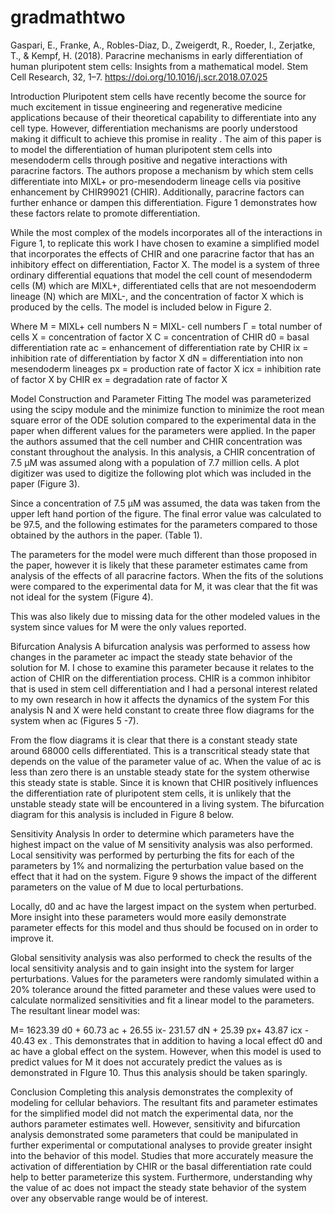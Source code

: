 # gradmathtwo
Gaspari, E., Franke, A., Robles-Diaz, D., Zweigerdt, R., Roeder, I., Zerjatke, T., & Kempf, H. (2018). Paracrine mechanisms in early differentiation of human pluripotent stem cells: Insights from a mathematical model. Stem Cell Research, 32, 1–7. https://doi.org/10.1016/j.scr.2018.07.025

Introduction 
Pluripotent stem cells have recently become the source for much excitement in tissue engineering and regenerative medicine applications because of their theoretical capability to differentiate into any cell type. However, differentiation mechanisms are poorly understood making it difficult to achieve this promise in reality . The aim of this paper is to model the differentiation of human pluripotent stem cells into mesendoderm cells through positive and negative interactions with paracrine factors. The authors propose a mechanism by which stem cells differentiate into MIXL+ or pro-mesendoderm lineage cells via positive enhancement by CHIR99021 (CHIR). Additionally, paracrine factors can further enhance or dampen this differentiation. Figure 1 demonstrates how these factors relate to promote differentiation. 

While the most complex of the models incorporates all of the interactions in Figure 1, to replicate this work I have chosen to examine a simplified model that incorporates the effects of CHIR and one paracrine factor that has an inhibitory effect on differentiation, Factor X. The model is a system of three ordinary differential equations that model the cell count of mesendoderm cells (M) which are MIXL+, differentiated cells that are not mesoendoderm lineage (N) which are MIXL-, and the concentration of factor X which is produced by the cells. The model is included below in Figure 2. 





Where 
M = MIXL+ cell numbers
N = MIXL- cell numbers
Γ = total number of cells
X =  concentration of factor X 
C = concentration of CHIR
d0 = basal differentiation rate 
ac = enhancement of differentiation rate by CHIR
ix = inhibition rate of differentiation by factor X
dN = differentiation into non mesendoderm lineages
px = production rate of factor X
icx = inhibition rate of factor X by CHIR
ex = degradation rate of factor X

Model Construction and Parameter Fitting 
The model was parameterized using the scipy module and the minimize function to minimize the root mean square error of the ODE solution compared to the experimental data in the paper when different values for the parameters were applied. In the paper the authors assumed that the cell number and CHIR concentration was constant throughout the analysis. In this analysis, a CHIR concentration of 7.5 μM was assumed along with a population of 7.7 million cells. A plot digitizer was used to digitize the following plot which was included in the paper (Figure 3).

Since a concentration of 7.5  μM was assumed, the data was taken from the upper left hand portion of the figure. The final error value was calculated to be 97.5, and the following estimates for the parameters compared to those obtained by the authors in the paper. (Table 1).

The parameters for the model were much different than those proposed in the paper, however it is likely that these parameter estimates came from analysis of the effects of all paracrine factors. When the fits of the solutions were compared to the experimental data for M, it was clear that the fit was not ideal for the system (Figure 4). 

This was also likely due to missing data for the other modeled values in the system since values for M were the only values reported. 

Bifurcation Analysis 
A bifurcation analysis was performed to assess how changes in the parameter ac impact the steady state behavior of the solution for M. I chose to examine this parameter because it relates to the action of CHIR on the differentiation process. CHIR is a common inhibitor that is used in stem cell differentiation and I had a personal interest related to my own research in how it affects the dynamics of the system  For this analysis N and X were held constant to create three flow diagrams for the system when ac (Figures 5 -7). 

From the flow diagrams it is clear that there is a constant steady state around 68000 cells differentiated. This is a transcritical steady state that depends on the value of the parameter value of ac. When the value of ac is less than zero there is an unstable steady state for the system otherwise this steady state is stable. Since it is known that CHIR positively influences the differentiation rate of pluripotent stem cells, it is unlikely that the unstable steady state will be encountered in a living system. The bifurcation diagram for this analysis is included in Figure 8 below. 

Sensitivity Analysis 
In order to determine which parameters have the highest impact on the value of M sensitivity analysis was also performed. Local sensitivity was performed by perturbing the fits for each of the parameters by 1% and normalizing the perturbation value based on the effect that it had on the system. Figure 9 shows the impact of the different parameters on the value of M due to local perturbations. 

Locally, d0 and ac have the largest impact on the system when perturbed. More insight into these parameters would more easily demonstrate parameter effects for this model and thus should be focused on in order to improve it. 

Global sensitivity analysis was also performed to check the results of the local sensitivity analysis and to gain insight into the system for larger perturbations. Values for the parameters were randomly simulated within a 20% tolerance around the fitted parameter and these values were used to calculate normalized sensitivities and fit a linear model to the parameters. The resultant linear model was: 

M=  1623.39 d0 +  60.73 ac + 26.55 ix- 231.57 dN + 25.39 px+ 43.87 icx - 40.43 ex . This demonstrates that in addition to having a local effect d0 and ac have a global effect on the system. However, when this model is used to predict values for M it does not accurately predict the values as is demonstrated in FIgure 10. Thus this analysis should be taken sparingly. 

Conclusion 
Completing this analysis demonstrates the complexity of modeling for cellular behaviors. The resultant fits and parameter estimates for the simplified model did not match the experimental data, nor the authors parameter estimates well. However, sensitivity and bifurcation analysis demonstrated some parameters that could be manipulated in further experimental or computational analyses to provide greater insight into the behavior of this model. Studies that more accurately measure the activation of differentiation by CHIR or the basal differentiation rate could help to better parameterize this system. Furthermore, understanding why the value of ac does not impact the steady state behavior of the system over any observable range would be of interest. 

